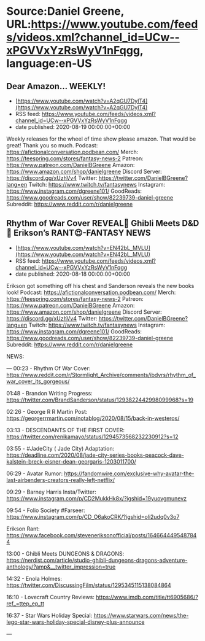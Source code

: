 # Source:Daniel Greene, URL:https://www.youtube.com/feeds/videos.xml?channel_id=UCw--xPGVVxYzRsWyV1nFqgg, language:en-US

## Dear Amazon... WEEKLY!
 - [https://www.youtube.com/watch?v=A2qGU7DylT4](https://www.youtube.com/watch?v=A2qGU7DylT4)
 - RSS feed: https://www.youtube.com/feeds/videos.xml?channel_id=UCw--xPGVVxYzRsWyV1nFqgg
 - date published: 2020-08-19 00:00:00+00:00

Weekly releases for the wheel of time show please amazon. That would be great! Thank you so much. 
Podcast: https://afictionalconversation.podbean.com/
Merch: https://teespring.com/stores/fantasy-news-2
Patreon: https://www.patreon.com/DanielBGreene
Amazon: https://www.amazon.com/shop/danielgreene
Discord Server: https://discord.gg/xUzhVv4
Twitter: https://twitter.com/DanielBGreene?lang=en
Twitch: https://www.twitch.tv/fantasynews
Instagram: https://www.instagram.com/dgreene101/
GoodReads: https://www.goodreads.com/user/show/82239739-daniel-greene
Subreddit: https://www.reddit.com/r/danielgreene

## Rhythm of War Cover REVEAL🥁 Ghibli Meets D&D🎲 Erikson’s RANT😍-FANTASY NEWS
 - [https://www.youtube.com/watch?v=EN42bL_MVLU](https://www.youtube.com/watch?v=EN42bL_MVLU)
 - RSS feed: https://www.youtube.com/feeds/videos.xml?channel_id=UCw--xPGVVxYzRsWyV1nFqgg
 - date published: 2020-08-18 00:00:00+00:00

Erikson got something off his chest and Sanderson reveals the new books look! 
Podcast: https://afictionalconversation.podbean.com/
Merch: https://teespring.com/stores/fantasy-news-2
Patreon: https://www.patreon.com/DanielBGreene
Amazon: https://www.amazon.com/shop/danielgreene
Discord Server: https://discord.gg/xUzhVv4
Twitter: https://twitter.com/DanielBGreene?lang=en
Twitch: https://www.twitch.tv/fantasynews
Instagram: https://www.instagram.com/dgreene101/
GoodReads: https://www.goodreads.com/user/show/82239739-daniel-greene
Subreddit: https://www.reddit.com/r/danielgreene

NEWS: 

—
00:23 - Rhythm Of War Cover: https://www.reddit.com/r/Stormlight_Archive/comments/ibdvrs/rhythm_of_war_cover_its_gorgeous/

01:48 - Brandon Writing Progress: https://twitter.com/BrandSanderson/status/1293822442998099968?s=19

02:26 - George R R Martin Post: https://georgerrmartin.com/notablog/2020/08/15/back-in-westeros/

03:13 - DESCENDANTS OF THE FIRST COVER: https://twitter.com/renikamayo/status/1294573568232230912?s=12

03:55 - #JadeCity ( Jade City) Adaptation: https://deadline.com/2020/08/jade-city-series-books-peacock-dave-kalstein-breck-eisner-dean-georgaris-1203011700/

06:29 - Avatar Rumor: https://fandomwire.com/exclusive-why-avatar-the-last-airbenders-creators-really-left-netflix/

09:29 - Barney Harris Insta/Twitter: https://www.instagram.com/p/CD2MukkHk8x/?igshid=19yuovgmunevz

09:54 - Folio Society #Farseer: https://www.instagram.com/p/CD_O6akoCRK/?igshid=oli2udq0v3o7

Erikson Rant: https://www.facebook.com/steveneriksonofficial/posts/1646644495487844

13:00 - Ghibli Meets DUNGEONS & DRAGONS: https://nerdist.com/article/studio-ghibli-dungeons-dragons-adventure-anthology/?amp&__twitter_impression=true

14:32 - Enola Holmes: https://twitter.com/DiscussingFilm/status/1295345115138084864

16:10 - Lovecraft Country Reviews: https://www.imdb.com/title/tt6905686/?ref_=ttep_ep_tt

16:37 -  Star Wars Holiday Special: https://www.starwars.com/news/the-lego-star-wars-holiday-special-disney-plus-announce

—


